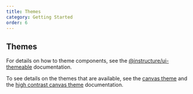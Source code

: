 ```yaml
---
title: Themes
category: Getting Started
order: 6
---
```


## Themes

For details on how to theme components, see the [@instructure/ui-themeable](#themeable) documentation.

To see details on the themes that are available,
see the [canvas theme](#canvas) and the [high contrast canvas theme](#canvas-high-contrast) documentation.
